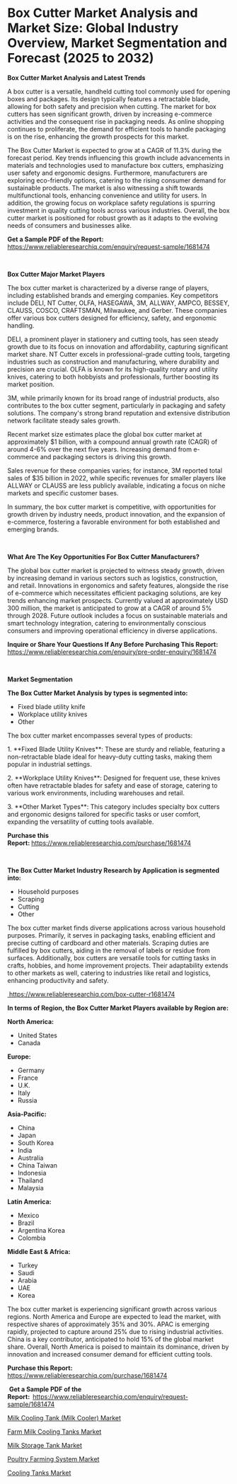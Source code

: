 <p><h1>Box Cutter Market Analysis and Market Size: Global Industry Overview, Market Segmentation and Forecast (2025 to 2032)</h1></p><p><strong>Box Cutter Market Analysis and Latest Trends</strong></p>
<p><p>A box cutter is a versatile, handheld cutting tool commonly used for opening boxes and packages. Its design typically features a retractable blade, allowing for both safety and precision when cutting. The market for box cutters has seen significant growth, driven by increasing e-commerce activities and the consequent rise in packaging needs. As online shopping continues to proliferate, the demand for efficient tools to handle packaging is on the rise, enhancing the growth prospects for this market.</p><p>The Box Cutter Market is expected to grow at a CAGR of 11.3% during the forecast period. Key trends influencing this growth include advancements in materials and technologies used to manufacture box cutters, emphasizing user safety and ergonomic designs. Furthermore, manufacturers are exploring eco-friendly options, catering to the rising consumer demand for sustainable products. The market is also witnessing a shift towards multifunctional tools, enhancing convenience and utility for users. In addition, the growing focus on workplace safety regulations is spurring investment in quality cutting tools across various industries. Overall, the box cutter market is positioned for robust growth as it adapts to the evolving needs of consumers and businesses alike.</p></p>
<p><strong>Get a Sample PDF of the Report:&nbsp;</strong> <a href="https://www.reliableresearchiq.com/enquiry/request-sample/1681474?utm_campaign=104&utm_medium=2&utm_source=Github&utm_content=ia&utm_term=24032025&utm_id=box-cutter">https://www.reliableresearchiq.com/enquiry/request-sample/1681474</a></p>
<p>&nbsp;</p>
<p><strong>Box Cutter Major Market Players</strong></p>
<p><p>The box cutter market is characterized by a diverse range of players, including established brands and emerging companies. Key competitors include DELI, NT Cutter, OLFA, HASEGAWA, 3M, ALLWAY, AMPCO, BESSEY, CLAUSS, COSCO, CRAFTSMAN, Milwaukee, and Gerber. These companies offer various box cutters designed for efficiency, safety, and ergonomic handling.</p><p>DELI, a prominent player in stationery and cutting tools, has seen steady growth due to its focus on innovation and affordability, capturing significant market share. NT Cutter excels in professional-grade cutting tools, targeting industries such as construction and manufacturing, where durability and precision are crucial. OLFA is known for its high-quality rotary and utility knives, catering to both hobbyists and professionals, further boosting its market position.</p><p>3M, while primarily known for its broad range of industrial products, also contributes to the box cutter segment, particularly in packaging and safety solutions. The company's strong brand reputation and extensive distribution network facilitate steady sales growth.</p><p>Recent market size estimates place the global box cutter market at approximately $1 billion, with a compound annual growth rate (CAGR) of around 4-6% over the next five years. Increasing demand from e-commerce and packaging sectors is driving this growth.</p><p>Sales revenue for these companies varies; for instance, 3M reported total sales of $35 billion in 2022, while specific revenues for smaller players like ALLWAY or CLAUSS are less publicly available, indicating a focus on niche markets and specific customer bases.</p><p>In summary, the box cutter market is competitive, with opportunities for growth driven by industry needs, product innovation, and the expansion of e-commerce, fostering a favorable environment for both established and emerging brands.</p></p>
<p>&nbsp;</p>
<p><strong>What Are The Key Opportunities For Box Cutter Manufacturers?</strong></p>
<p><p>The global box cutter market is projected to witness steady growth, driven by increasing demand in various sectors such as logistics, construction, and retail. Innovations in ergonomics and safety features, alongside the rise of e-commerce which necessitates efficient packaging solutions, are key trends enhancing market prospects. Currently valued at approximately USD 300 million, the market is anticipated to grow at a CAGR of around 5% through 2028. Future outlook includes a focus on sustainable materials and smart technology integration, catering to environmentally conscious consumers and improving operational efficiency in diverse applications.</p></p>
<p><strong>Inquire or Share Your Questions If Any Before Purchasing This Report:</strong> <a href="https://www.reliableresearchiq.com/enquiry/pre-order-enquiry/1681474?utm_campaign=104&utm_medium=2&utm_source=Github&utm_content=ia&utm_term=24032025&utm_id=box-cutter">https://www.reliableresearchiq.com/enquiry/pre-order-enquiry/1681474</a></p>
<p>&nbsp;</p>
<p><strong>Market Segmentation</strong></p>
<p><strong>The Box Cutter Market Analysis by types is segmented into:</strong></p>
<p><ul><li>Fixed blade utility knife</li><li>Workplace utility knives</li><li>Other</li></ul></p>
<p><p>The box cutter market encompasses several types of products: </p><p>1. **Fixed Blade Utility Knives**: These are sturdy and reliable, featuring a non-retractable blade ideal for heavy-duty cutting tasks, making them popular in industrial settings. </p><p>2. **Workplace Utility Knives**: Designed for frequent use, these knives often have retractable blades for safety and ease of storage, catering to various work environments, including warehouses and retail.</p><p>3. **Other Market Types**: This category includes specialty box cutters and ergonomic designs tailored for specific tasks or user comfort, expanding the versatility of cutting tools available.</p></p>
<p><strong>Purchase this Report:&nbsp;</strong><a href="https://www.reliableresearchiq.com/purchase/1681474?utm_campaign=104&utm_medium=2&utm_source=Github&utm_content=ia&utm_term=24032025&utm_id=box-cutter">https://www.reliableresearchiq.com/purchase/1681474</a></p>
<p>&nbsp;</p>
<p><strong>The Box Cutter Market Industry Research by Application is segmented into:</strong></p>
<p><ul><li>Household purposes</li><li>Scraping</li><li>Cutting</li><li>Other</li></ul></p>
<p><p>The box cutter market finds diverse applications across various household purposes. Primarily, it serves in packaging tasks, enabling efficient and precise cutting of cardboard and other materials. Scraping duties are fulfilled by box cutters, aiding in the removal of labels or residue from surfaces. Additionally, box cutters are versatile tools for cutting tasks in crafts, hobbies, and home improvement projects. Their adaptability extends to other markets as well, catering to industries like retail and logistics, enhancing productivity and safety.</p></p>
<p><a href="https://www.reliableresearchiq.com/box-cutter-r1681474?utm_campaign=104&utm_medium=2&utm_source=Github&utm_content=ia&utm_term=24032025&utm_id=box-cutter">&nbsp;https://www.reliableresearchiq.com/box-cutter-r1681474</a></p>
<p><strong>In terms of Region, the Box Cutter Market Players available by Region are:</strong></p>
<p>
    <p> <strong> North America: </strong>
        <ul>
            <li>United States</li>
            <li>Canada</li>
        </ul>
        </p> 
    <p> <strong> Europe: </strong>
        <ul>
            <li>Germany</li>
            <li>France</li>
            <li>U.K.</li>
            <li>Italy</li>
            <li>Russia</li>
        </ul>
        </p> 
    <p> <strong> Asia-Pacific: </strong>
        <ul>
            <li>China</li>
            <li>Japan</li>
            <li>South Korea</li>
            <li>India</li>
            <li>Australia</li>
            <li>China Taiwan</li>
            <li>Indonesia</li>
            <li>Thailand</li>
            <li>Malaysia</li>
        </ul>
        </p> 
    <p> <strong> Latin America: </strong>
        <ul>
            <li>Mexico</li>
            <li>Brazil</li>
            <li>Argentina Korea</li>
            <li>Colombia</li>
        </ul>
        </p> 
    <p> <strong> Middle East & Africa: </strong>
        <ul>
            <li>Turkey</li>
            <li>Saudi</li>
            <li>Arabia</li>
            <li>UAE</li>
            <li>Korea</li>
        </ul>
    </p>
    </p>
<p><p>The box cutter market is experiencing significant growth across various regions. North America and Europe are expected to lead the market, with respective shares of approximately 35% and 30%. APAC is emerging rapidly, projected to capture around 25% due to rising industrial activities. China is a key contributor, anticipated to hold 15% of the global market share. Overall, North America is poised to maintain its dominance, driven by innovation and increased consumer demand for efficient cutting tools.</p></p>
<p><strong>Purchase this Report: </strong><a href="https://www.reliableresearchiq.com/purchase/1681474?utm_campaign=104&utm_medium=2&utm_source=Github&utm_content=ia&utm_term=24032025&utm_id=box-cutter">https://www.reliableresearchiq.com/purchase/1681474</a></p>
<p>&nbsp;<strong>Get a Sample PDF of the Report:&nbsp;&nbsp;</strong><a href="https://www.reliableresearchiq.com/enquiry/request-sample/1681474?utm_campaign=104&utm_medium=2&utm_source=Github&utm_content=ia&utm_term=24032025&utm_id=box-cutter">https://www.reliableresearchiq.com/enquiry/request-sample/1681474</a></p>
<p><strong></strong></p>
<p><p><a href="https://github.com/kleyderoomes/Market-Research-Report-List-1/blob/main/milk-cooling-tank-milk-cooler-market.md?utm_campaign=104&utm_medium=2&utm_source=Github&utm_content=ia&utm_term=24032025&utm_id=box-cutter">Milk Cooling Tank (Milk Cooler) Market</a></p><p><a href="https://github.com/hoppeellia6b/Market-Research-Report-List-1/blob/main/farm-milk-cooling-tanks-market.md?utm_campaign=104&utm_medium=2&utm_source=Github&utm_content=ia&utm_term=24032025&utm_id=box-cutter">Farm Milk Cooling Tanks Market</a></p><p><a href="https://github.com/nedzazollo74/Market-Research-Report-List-1/blob/main/milk-storage-tank-market.md?utm_campaign=104&utm_medium=2&utm_source=Github&utm_content=ia&utm_term=24032025&utm_id=box-cutter">Milk Storage Tank Market</a></p><p><a href="https://github.com/bredevasil2q/Market-Research-Report-List-1/blob/main/poultry-farming-system-market.md?utm_campaign=104&utm_medium=2&utm_source=Github&utm_content=ia&utm_term=24032025&utm_id=box-cutter">Poultry Farming System Market</a></p><p><a href="https://github.com/evraltandre36/Market-Research-Report-List-1/blob/main/cooling-tanks-market.md?utm_campaign=104&utm_medium=2&utm_source=Github&utm_content=ia&utm_term=24032025&utm_id=box-cutter">Cooling Tanks Market</a></p></p>